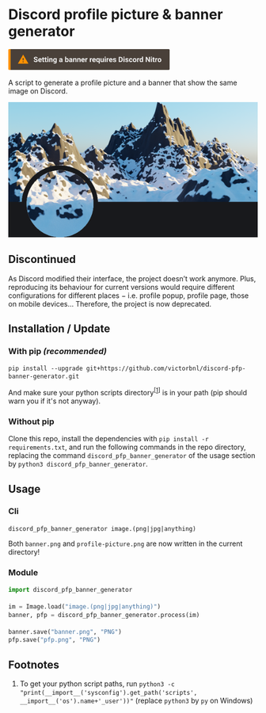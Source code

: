 # Discord profile picture & banner generator

<strong><img src=".readme/warning.svg" height="42px" alt="⚠ Setting a banner requires nitro"></strong>

A script to generate a profile picture and a banner that show the same image on Discord.

<p align="center">
    <img src=".readme/screenshot.png">
</p>

## Discontinued

As Discord modified their interface, the project doesn’t work anymore. Plus, reproducing its behaviour for current versions would require different configurations for different places − i.e. profile popup, profile page, those on mobile devices… Therefore, the project is now deprecated.

## Installation / Update

### With pip *(recommended)*

```
pip install --upgrade git+https://github.com/victorbnl/discord-pfp-banner-generator.git
```

And make sure your python scripts directory<sup>[<a href="#footnotes-1">1</a>]</sup> is in your path (pip should warn you if it's not anyway).

### Without pip

Clone this repo, install the dependencies with `pip install -r requirements.txt`, and run the following commands in the repo directory, replacing the command `discord_pfp_banner_generator` of the usage section by `python3 discord_pfp_banner_generator`.

## Usage

### Cli

```
discord_pfp_banner_generator image.(png|jpg|anything)
```

Both `banner.png` and `profile-picture.png` are now written in the current directory!

### Module

```python
import discord_pfp_banner_generator

im = Image.load("image.(png|jpg|anything)")
banner, pfp = discord_pfp_banner_generator.process(im)

banner.save("banner.png", "PNG")
pfp.save("pfp.png", "PNG")
```

## Footnotes

1. <span id="footnotes-1"></span>To get your python script paths, run `python3 -c "print(__import__('sysconfig').get_path('scripts', __import__('os').name+'_user'))"` (replace `python3` by `py` on Windows)
